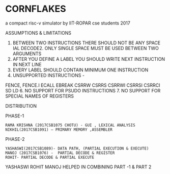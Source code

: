 # CORNFLAKES 
a compact risc-v simulator by IIT-ROPAR cse students 2017



ASSUMPTIONS & LIMITATIONS

1. BETWEEN TWO INSTRUCTIONS THERE SHOULD NOT BE ANY SPACE
IAL DECODE2. ONLY SINGLE SPACE MUST BE USED BETWEEN TWO ARGUMENTS
3. AFTER YOU DEFINE A LABEL YOU SHOULD WRITE NEXT INSTRUCTION IN NEXT LINE
4. EVERY LABEL SHOULD CONTAIN MINIMUM ONE INSTRUCTION
5. UNSUPPORTED INSTRUCTIONS -

FENCE,
FENCE.I
ECALL
EBREAK
CSRRW
CSRRS
CSRRWI
CSRRSI
CSRRCI
SD
LD
6. NO SUPPORT FOR PSUDO INSTRUCTIONS
7. NO SUPPORT FOR SPECIAL NAMES OF REGISTERS 


DISTRIBUTION

PHASE-1

	RAMA KRISHNA (2017CSB1075 CHOTU) - GUI , LEXICAL ANALYSIS 
	NIKHIL(2017CSB1091) – PRIMARY MEMORY ,ASSEMBLER

PHASE-2

	YASHASWI(2017CSB1089)- DATA PATH, (PARTIAL EXECUTION & EXECUTE) 
	MANOJ (2017CSB1076) -  PARTIAL DECODE & REGISTER 
	ROHIT- PARTIAL DECODE & PARTIAL EXECUTE

YASHASWI ROHIT MANOJ HELPED IN COMBINING PART -1 & PART 2



